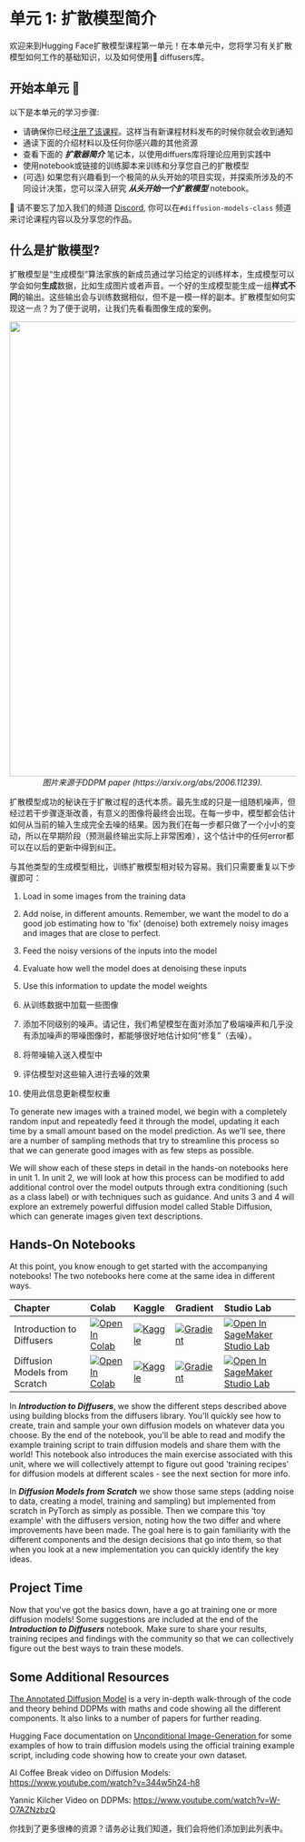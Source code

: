 # 单元 1: 扩散模型简介

欢迎来到Hugging Face扩散模型课程第一单元！在本单元中，您将学习有关扩散模型如何工作的基础知识，以及如何使用🤗 diffusers库。

## 开始本单元 :rocket:

以下是本单元的学习步骤:

- 请确保你已经[注册了该课程](https://huggingface.us17.list-manage.com/subscribe?u=7f57e683fa28b51bfc493d048&id=ef963b4162)。这样当有新课程材料发布的时候你就会收到通知
- 通读下面的介绍材料以及任何你感兴趣的其他资源
- 查看下面的 _**扩散器简介**_ 笔记本，以使用diffuers库将理论应用到实践中
- 使用notebook或链接的训练脚本来训练和分享您自己的扩散模型
- (可选) 如果您有兴趣看到一个极简的从头开始的项目实现，并探索所涉及的不同设计决策，您可以深入研究 _**从头开始一个扩散模型**_ notebook。


:loudspeaker: 请不要忘了加入我们的频道 [Discord](https://huggingface.co/join/discord), 你可以在`#diffusion-models-class` 频道来讨论课程内容以及分享您的作品。
 
## 什么是扩散模型?

扩散模型是“生成模型”算法家族的新成员通过学习给定的训练样本，生成模型可以学会如何**生成**数据，比如生成图片或者声音。一个好的生成模型能生成一组**样式不同**的输出。这些输出会与训练数据相似，但不是一模一样的副本。扩散模型如何实现这一点？为了便于说明，让我们先看看图像生成的案例。

<p align="center">
    <img src="https://user-images.githubusercontent.com/10695622/174349667-04e9e485-793b-429a-affe-096e8199ad5b.png" width="800"/>
    <br>
    <em> 图片来源于DDPM paper (https://arxiv.org/abs/2006.11239). </em>
<p>

扩散模型成功的秘诀在于扩散过程的迭代本质。最先生成的只是一组随机噪声，但经过若干步骤逐渐改善，有意义的图像将最终会出现。在每一步中，模型都会估计如何从当前的输入生成完全去噪的结果。因为我们在每一步都只做了一个小小的变动，所以在早期阶段（预测最终输出实际上非常困难），这个估计中的任何error都可以在以后的更新中得到纠正。

与其他类型的生成模型相比，训练扩散模型相对较为容易。我们只需要重复以下步骤即可：
1) Load in some images from the training data
2) Add noise, in different amounts. Remember, we want the model to do a good job estimating how to 'fix' (denoise) both extremely noisy images and images that are close to perfect.
3) Feed the noisy versions of the inputs into the model
4) Evaluate how well the model does at denoising these inputs
5) Use this information to update the model weights

1) 从训练数据中加载一些图像
2) 添加不同级别的噪声。请记住，我们希望模型在面对添加了极端噪声和几乎没有添加噪声的带噪图像时，都能够很好地估计如何“修复”（去噪）。
3) 将带噪输入送入模型中
4) 评估模型对这些输入进行去噪的效果
5) 使用此信息更新模型权重

To generate new images with a trained model, we begin with a completely random input and repeatedly feed it through the model, updating it each time by a small amount based on the model prediction. As we'll see, there are a number of sampling methods that try to streamline this process so that we can generate good images with as few steps as possible.

We will show each of these steps in detail in the hands-on notebooks here in unit 1. In unit 2, we will look at how this process can be modified to add additional control over the model outputs through extra conditioning (such as a class label) or with techniques such as guidance. And units 3 and 4 will explore an extremely powerful diffusion model called Stable Diffusion, which can generate images given text descriptions.  

## Hands-On Notebooks

At this point, you know enough to get started with the accompanying notebooks! The two notebooks here come at the same idea in different ways. 
 
| Chapter                                     | Colab                                                                                                                                                                                               | Kaggle                                                                                                                                                                                                   | Gradient                                                                                                                                                                               | Studio Lab                                                                                                                                                                                                   |
|:--------------------------------------------|:----------------------------------------------------------------------------------------------------------------------------------------------------------------------------------------------------|:---------------------------------------------------------------------------------------------------------------------------------------------------------------------------------------------------------|:---------------------------------------------------------------------------------------------------------------------------------------------------------------------------------------|:-------------------------------------------------------------------------------------------------------------------------------------------------------------------------------------------------------------|
| Introduction to Diffusers                                | [![Open In Colab](https://colab.research.google.com/assets/colab-badge.svg)](https://colab.research.google.com/github/huggingface/diffusion-models-class/blob/main/unit1/01_introduction_to_diffusers.ipynb)              | [![Kaggle](https://kaggle.com/static/images/open-in-kaggle.svg)](https://kaggle.com/kernels/welcome?src=https://github.com/huggingface/diffusion-models-class/blob/main/unit1/01_introduction_to_diffusers.ipynb)              | [![Gradient](https://assets.paperspace.io/img/gradient-badge.svg)](https://console.paperspace.com/github/huggingface/diffusion-models-class/blob/main/unit1/01_introduction_to_diffusers.ipynb)              | [![Open In SageMaker Studio Lab](https://studiolab.sagemaker.aws/studiolab.svg)](https://studiolab.sagemaker.aws/import/github/huggingface/diffusion-models-class/blob/main/unit1/01_introduction_to_diffusers.ipynb)              |
| Diffusion Models from Scratch                                | [![Open In Colab](https://colab.research.google.com/assets/colab-badge.svg)](https://colab.research.google.com/github/huggingface/diffusion-models-class/blob/main/unit1/02_diffusion_models_from_scratch.ipynb)              | [![Kaggle](https://kaggle.com/static/images/open-in-kaggle.svg)](https://kaggle.com/kernels/welcome?src=https://github.com/huggingface/diffusion-models-class/blob/main/unit1/02_diffusion_models_from_scratch.ipynb)              | [![Gradient](https://assets.paperspace.io/img/gradient-badge.svg)](https://console.paperspace.com/github/huggingface/diffusion-models-class/blob/main/unit1/02_diffusion_models_from_scratch.ipynb)              | [![Open In SageMaker Studio Lab](https://studiolab.sagemaker.aws/studiolab.svg)](https://studiolab.sagemaker.aws/import/github/huggingface/diffusion-models-class/blob/main/unit1/02_diffusion_models_from_scratch.ipynb)              |

In _**Introduction to Diffusers**_, we show the different steps described above using building blocks from the diffusers library. You'll quickly see how to create, train and sample your own diffusion models on whatever data you choose. By the end of the notebook, you'll be able to read and modify the example training script to train diffusion models and share them with the world! This notebook also introduces the main exercise associated with this unit, where we will collectively attempt to figure out good 'training recipes' for diffusion models at different scales - see the next section for more info.

In _**Diffusion Models from Scratch**_ we show those same steps (adding noise to data, creating a model, training and sampling) but implemented from scratch in PyTorch as simply as possible. Then we compare this 'toy example' with the diffusers version, noting how the two differ and where improvements have been made. The goal here is to gain familiarity with the different components and the design decisions that go into them, so that when you look at a new implementation you can quickly identify the key ideas.

## Project Time

Now that you've got the basics down, have a go at training one or more diffusion models! Some suggestions are included at the end of the _**Introduction to Diffusers**_ notebook. Make sure to share your results, training recipes and findings with the community so that we can collectively figure out the best ways to train these models.

## Some Additional Resources
 
[The Annotated Diffusion Model](https://huggingface.co/blog/annotated-diffusion) is a very in-depth walk-through of the code and theory behind DDPMs with 
 maths and code showing all the different components. It also links to a number of papers for further reading.
 
Hugging Face documentation on [Unconditional Image-Generation
](https://huggingface.co/docs/diffusers/training/unconditional_training) for some examples of how to train diffusion models using the official training example script, including code showing how to create your own dataset. 

AI Coffee Break video on Diffusion Models: https://www.youtube.com/watch?v=344w5h24-h8

Yannic Kilcher Video on DDPMs: https://www.youtube.com/watch?v=W-O7AZNzbzQ

你找到了更多很棒的资源？请务必让我们知道，我们会将他们添加到此列表中。
